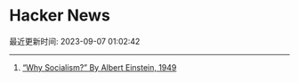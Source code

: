 # Hacker News

最近更新时间: 2023-09-07 01:02:42

--- 
1. [“Why Socialism?” By Albert Einstein, 1949](https://monthlyreview.org/2009/05/01/why-socialism/) 
